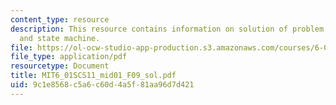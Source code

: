 ```yaml
---
content_type: resource
description: This resource contains information on solution of problem on OOP, signals,
  and state machine.
file: https://ol-ocw-studio-app-production.s3.amazonaws.com/courses/6-01sc-introduction-to-electrical-engineering-and-computer-science-i-spring-2011/9c1e8568c5a6c60d4a5f81aa96d7d421_MIT6_01SCS11_mid01_F09_sol.pdf
file_type: application/pdf
resourcetype: Document
title: MIT6_01SCS11_mid01_F09_sol.pdf
uid: 9c1e8568-c5a6-c60d-4a5f-81aa96d7d421
---
```

